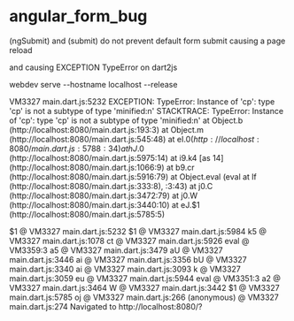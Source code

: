 # angular_form_bug

(ngSubmit) and (submit) do not prevent default form submit causing a page reload

and causing EXCEPTION TypeError on dart2js

webdev serve --hostname localhost --release

VM3327 main.dart.js:5232 EXCEPTION: TypeError: Instance of 'cp': type 'cp' is not a subtype of type 'minified:n'
STACKTRACE: 
TypeError: Instance of 'cp': type 'cp' is not a subtype of type 'minified:n'
    at Object.b (http://localhost:8080/main.dart.js:193:3)
    at Object.m (http://localhost:8080/main.dart.js:545:48)
    at eI.$0 (http://localhost:8080/main.dart.js:5788:34)
    at hJ.$0 (http://localhost:8080/main.dart.js:5975:14)
    at i9.k4 [as $1$4] (http://localhost:8080/main.dart.js:1066:9)
    at b9.cr (http://localhost:8080/main.dart.js:5916:79)
    at Object.eval (eval at lf (http://localhost:8080/main.dart.js:333:8), <anonymous>:3:43)
    at j0.C (http://localhost:8080/main.dart.js:3472:79)
    at j0.W (http://localhost:8080/main.dart.js:3440:10)
    at eJ.$1 (http://localhost:8080/main.dart.js:5785:5)

$1 @ VM3327 main.dart.js:5232
$1 @ VM3327 main.dart.js:5984
k5 @ VM3327 main.dart.js:1078
ct @ VM3327 main.dart.js:5926
eval @ VM3359:3
a5 @ VM3327 main.dart.js:3479
aU @ VM3327 main.dart.js:3446
ai @ VM3327 main.dart.js:3356
bU @ VM3327 main.dart.js:3340
ai @ VM3327 main.dart.js:3093
k @ VM3327 main.dart.js:3059
eu @ VM3327 main.dart.js:5944
eval @ VM3351:3
a2 @ VM3327 main.dart.js:3464
W @ VM3327 main.dart.js:3442
$1 @ VM3327 main.dart.js:5785
oj @ VM3327 main.dart.js:266
(anonymous) @ VM3327 main.dart.js:274
Navigated to http://localhost:8080/?